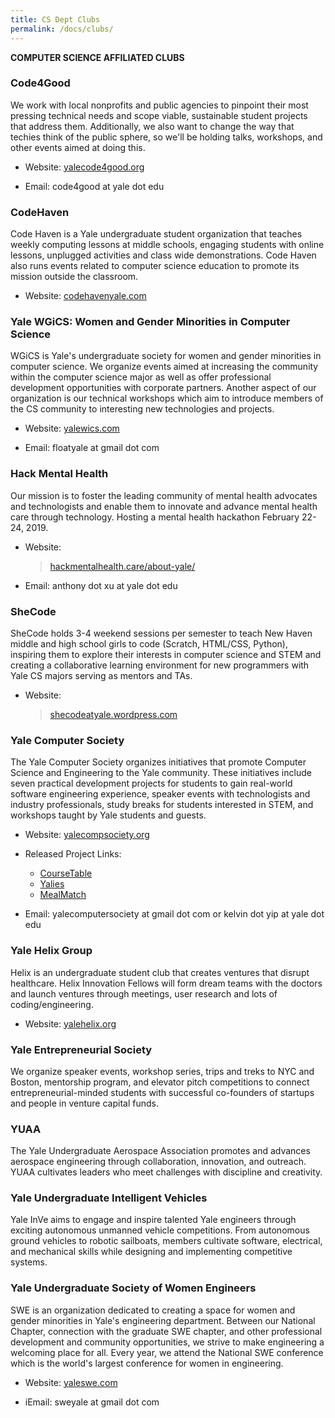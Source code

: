 ```yaml
---
title: CS Dept Clubs
permalink: /docs/clubs/
---
```

**COMPUTER SCIENCE AFFILIATED CLUBS**

### Code4Good

We work with local nonprofits and public agencies to pinpoint their most
pressing technical needs and scope viable, sustainable student projects
that address them. Additionally, we also want to change the way that
techies think of the public sphere, so we'll be holding talks,
workshops, and other events aimed at doing this.

-   Website: [yalecode4good.org](http://yalecode4good.org/)

-   Email: code4good at yale dot edu

### CodeHaven

Code Haven is a Yale undergraduate student organization that teaches
weekly computing lessons at middle schools, engaging students with
online lessons, unplugged activities and class wide demonstrations. Code
Haven also runs events related to computer science education to promote
its mission outside the classroom.

-   Website: [codehavenyale.com](http://codehavenyale.com/)

### Yale WGiCS: Women and Gender Minorities in Computer Science

WGiCS is Yale's undergraduate society for women and gender minorities in
computer science. We organize events aimed at increasing the community
within the computer science major as well as offer professional
development opportunities with corporate partners. Another aspect of our
organization is our technical workshops which aim to introduce members
of the CS community to interesting new technologies and projects.

-   Website: [yalewics.com](http://yalewics.com/)

-   Email: floatyale at gmail dot com

### Hack Mental Health

Our mission is to foster the leading community of mental health
advocates and technologists and enable them to innovate and advance
mental health care through technology. Hosting a mental health hackathon
February 22-24, 2019.

-   Website:
    > [hackmentalhealth.care/about-yale/](https://www.hackmentalhealth.care/about-yale/)

-   Email: anthony dot xu at yale dot edu

### SheCode

SheCode holds 3-4 weekend sessions per semester to teach New Haven
middle and high school girls to code (Scratch, HTML/CSS, Python),
inspiring them to explore their interests in computer science and STEM
and creating a collaborative learning environment for new programmers
with Yale CS majors serving as mentors and TAs.

-   Website:
    > [shecodeatyale.wordpress.com](https://shecodeatyale.wordpress.com/)

### Yale Computer Society

The Yale Computer Society organizes initiatives that promote Computer Science and Engineering to the Yale community. These initiatives include seven practical development projects for students to gain real-world software engineering experience, speaker events with technologists and industry professionals, study breaks for students interested in STEM, and workshops taught by Yale students and guests.

-   Website: [yalecompsociety.org](http://yalecompsociety.org)

-   Released Project Links:
    *  [CourseTable](https://www.coursetable.com/)
    *  [Yalies](https://yalies.io)
    *  [MealMatch](https://www.mealmatch.app/)

-   Email: yalecomputersociety at gmail dot com  or kelvin dot yip at yale dot edu


### Yale Helix Group

Helix is an undergraduate student club that creates ventures that
disrupt healthcare. Helix Innovation Fellows will form dream teams with
the doctors and launch ventures through meetings, user research and lots
of coding/engineering.

-   Website: [yalehelix.org](https://www.yalehelix.org/)

### Yale Entrepreneurial Society

We organize speaker events, workshop series, trips and treks to NYC and
Boston, mentorship program, and elevator pitch competitions to connect
entrepreneurial-minded students with successful co-founders of startups
and people in venture capital funds.

### YUAA

The Yale Undergraduate Aerospace Association promotes and advances
aerospace engineering through collaboration, innovation, and outreach.
YUAA cultivates leaders who meet challenges with discipline and
creativity.

### Yale Undergraduate Intelligent Vehicles

Yale InVe aims to engage and inspire talented Yale engineers through
exciting autonomous unmanned vehicle competitions. From autonomous
ground vehicles to robotic sailboats, members cultivate software,
electrical, and mechanical skills while designing and implementing
competitive systems.

### Yale Undergraduate Society of Women Engineers

SWE is an organization dedicated to creating a space for women and
gender minorities in Yale\'s engineering department. Between our
National Chapter, connection with the graduate SWE chapter, and other
professional development and community opportunities, we strive to make
engineering a welcoming place for all. Every year, we attend the
National SWE conference which is the world's largest conference for
women in engineering.

-   Website: [yaleswe.com](http://yaleswe.com/)

-   iEmail: sweyale at gmail dot com
